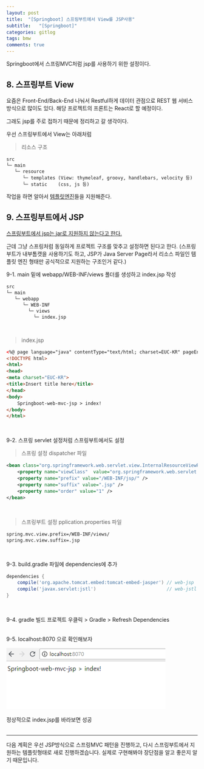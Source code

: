 ```yaml
---
layout: post
title:  "[Springboot] 스프링부트에서 View를 JSP사용"
subtitle:   "[Springboot]"
categories: gitlog
tags: bmw
comments: true
---
```


Springboot에서 스프링MVC처럼 jsp를 사용하기 위한 설정이다.


## 8. 스프링부트 View

요즘은 Front-End/Back-End 나눠서 Restful하게 데이터 관점으로 REST 웹 서비스 방식으로 많이도  있다. 해당 프로젝트의 프론트는 React로 할 예정이다.

그래도 jsp를 주로 접하기 때문에 정리하고 갈 생각이다.  

우선 스프링부트에서 View는 아래처럼
> 리소스 구조
```
src
└─ main
   └─ resource
      └─ templates (View: thymeleaf, groovy, handlebars, velocity 등)
      └─ static    (css, js 등)
```
작업을 하면 알아서 [템플릿엔진](https://docs.spring.io/spring-boot/docs/current/reference/html/boot-features-developing-web-applications.html#boot-features-spring-mvc-template-engines)들을 지원해준다.


## 9. 스프링부트에서 JSP

[스프링부트에서 jsp는 jar로 지원하지 않는다고 한다.](http://docs.spring.io/spring-boot/docs/current/reference/html/boot-features-developing-web-applications.html#boot-features-jsp-limitations)  

근데 그냥 스프링처럼 동일하게 프로젝트 구조를 맞추고 설정하면 된다고 한다.
(스프링부트가 내부톰캣을 사용하기도 하고, JSP가 Java Server Page라서 리소스 파일인 템플릿 엔진 형태만 공식적으로 지원하는 구조인거 같다.)

9-1. main 밑에 webapp/WEB-INF/views 폴더를 생성하고 index.jsp 작성
```
src
└─ main
   └─ webapp
      └─ WEB-INF
        └─ views
          └─ index.jsp
```
<br>

> index.jsp
```html
<%@ page language="java" contentType="text/html; charset=EUC-KR" pageEncoding="EUC-KR"%>
<!DOCTYPE html>
<html>
<head>
<meta charset="EUC-KR">
<title>Insert title here</title>
</head>
<body>
	Springboot-web-mvc-jsp > index!
</body> 
</html>
```
<br>

9-2. 스프링 servlet 설정처럼 스프링부트에서도 설정

> 스프링 설정 dispatcher 파일
```xml
<bean class="org.springframework.web.servlet.view.InternalResourceViewResolver">
    <property name="viewClass"  value="org.springframework.web.servlet.view.JstlView"/>
    <property name="prefix" value="/WEB-INF/jsp/" />
    <property name="suffix" value=".jsp" />
    <property name="order" value="1" />
</bean>
```
<br>

> 스프링부트 설정 pplication.properties 파일
```properties
spring.mvc.view.prefix=/WEB-INF/views/
spring.mvc.view.suffix=.jsp
```
<br>

9-3. build.gradle 파일에 dependencies에 추가

```gradle
dependencies {
	compile('org.apache.tomcat.embed:tomcat-embed-jasper') // web-jsp
	compile('javax.servlet:jstl')                          // web-jstl  
}
```
<br>

9-4. gradle 빌드
프로젝트 우클릭 > Gradle > Refresh Dependencies  
<br>


9-5. localhost:8070 으로 확인해보자

[![springboot Web JSP STEP1](/assets/img/bmw/201807/2018-07-26-springbootWebJSPStep1.png)]() 
<br>


정상적으로 index.jsp를 바라보면 성공
<br><br>

--- 
다음 계획은 우선 JSP방식으로 스프링MVC 패턴을 진행하고, 다시 스프링부트에서 지원하는 템플릿형태로 새로 진행하겠습니다. 실제로 구현해봐야 장단점을 알고 좋은지 알기 때문입니다.
